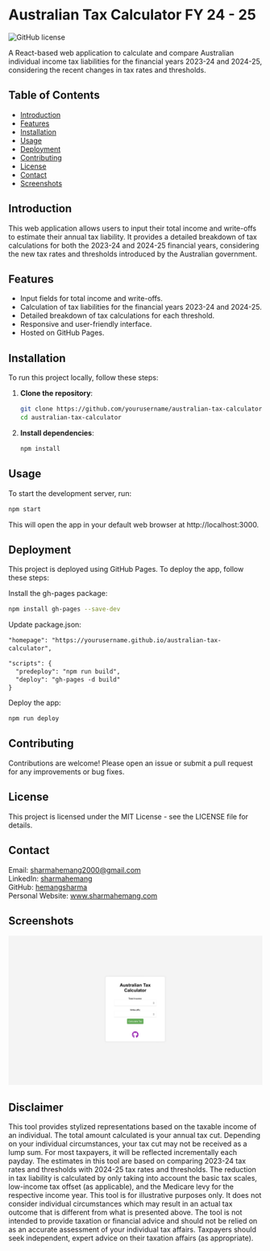 # Australian Tax Calculator FY 24 - 25

![GitHub license](https://img.shields.io/badge/license-MIT-blue.svg)

A React-based web application to calculate and compare Australian individual income tax liabilities for the financial years 2023-24 and 2024-25, considering the recent changes in tax rates and thresholds.

## Table of Contents

- [Introduction](#introduction)
- [Features](#features)
- [Installation](#installation)
- [Usage](#usage)
- [Deployment](#deployment)
- [Contributing](#contributing)
- [License](#license)
- [Contact](#contact)
- [Screenshots](#screenshots)

## Introduction

This web application allows users to input their total income and write-offs to estimate their annual tax liability. It provides a detailed breakdown of tax calculations for both the 2023-24 and 2024-25 financial years, considering the new tax rates and thresholds introduced by the Australian government.

## Features

- Input fields for total income and write-offs.
- Calculation of tax liabilities for the financial years 2023-24 and 2024-25.
- Detailed breakdown of tax calculations for each threshold.
- Responsive and user-friendly interface.
- Hosted on GitHub Pages.

## Installation

To run this project locally, follow these steps:

1. **Clone the repository**:
    ```sh
    git clone https://github.com/yourusername/australian-tax-calculator.git
    cd australian-tax-calculator
    ```

2. **Install dependencies**:
    ```sh
    npm install
    ```

## Usage

To start the development server, run:
```sh
npm start
```

This will open the app in your default web browser at http://localhost:3000.

## Deployment

This project is deployed using GitHub Pages. To deploy the app, follow these steps:

Install the gh-pages package:

```sh
npm install gh-pages --save-dev
```
Update package.json:

```
"homepage": "https://yourusername.github.io/australian-tax-calculator",
```
```
"scripts": {
  "predeploy": "npm run build",
  "deploy": "gh-pages -d build"
}
```
Deploy the app:

```sh
npm run deploy
```

## Contributing

Contributions are welcome! Please open an issue or submit a pull request for any improvements or bug fixes.

## License

This project is licensed under the MIT License - see the LICENSE file for details.

## Contact

Email: <a href="mailto:sharmahemang2000@gmail.com">sharmahemang2000@gmail.com</a><br>
LinkedIn: <a href="https://www.linkedin.com/in/sharmahemang">sharmahemang</a><br>
GitHub: <a href="https://github.com/hemangsharma">hemangsharma</a><br>
Personal Website: <a href="https://www.sharmahemang.com">www.sharmahemang.com</a><br>

## Screenshots

![webpage](screenshot.png)

## Disclaimer

This tool provides stylized representations based on the taxable income of an individual. The total amount calculated is your annual tax cut. Depending on your individual circumstances, your tax cut may not be received as a lump sum. For most taxpayers, it will be reflected incrementally each payday. The estimates in this tool are based on comparing 2023-24 tax rates and thresholds with 2024-25 tax rates and thresholds. The reduction in tax liability is calculated by only taking into account the basic tax scales, low-income tax offset (as applicable), and the Medicare levy for the respective income year. This tool is for illustrative purposes only. It does not consider individual circumstances which may result in an actual tax outcome that is different from what is presented above. The tool is not intended to provide taxation or financial advice and should not be relied on as an accurate assessment of your individual tax affairs. Taxpayers should seek independent, expert advice on their taxation affairs (as appropriate).
